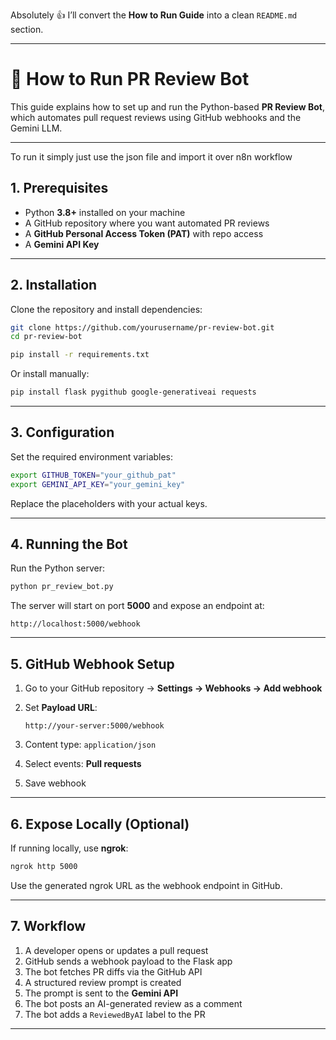 Absolutely 👍 I’ll convert the **How to Run Guide** into a clean `README.md` section.

---

# 🏃 How to Run PR Review Bot

This guide explains how to set up and run the Python-based **PR Review Bot**, which automates pull request reviews using GitHub webhooks and the Gemini LLM.

---
To run it simply just use the json file and import it over n8n workflow 

## 1. Prerequisites

* Python **3.8+** installed on your machine
* A GitHub repository where you want automated PR reviews
* A **GitHub Personal Access Token (PAT)** with repo access
* A **Gemini API Key**

---

## 2. Installation

Clone the repository and install dependencies:

```bash
git clone https://github.com/yourusername/pr-review-bot.git
cd pr-review-bot

pip install -r requirements.txt
```

Or install manually:

```bash
pip install flask pygithub google-generativeai requests
```

---

## 3. Configuration

Set the required environment variables:

```bash
export GITHUB_TOKEN="your_github_pat"
export GEMINI_API_KEY="your_gemini_key"
```

Replace the placeholders with your actual keys.

---

## 4. Running the Bot

Run the Python server:

```bash
python pr_review_bot.py
```

The server will start on port **5000** and expose an endpoint at:

```
http://localhost:5000/webhook
```

---

## 5. GitHub Webhook Setup

1. Go to your GitHub repository → **Settings → Webhooks → Add webhook**
2. Set **Payload URL**:

   ```
   http://your-server:5000/webhook
   ```
3. Content type: `application/json`
4. Select events: **Pull requests**
5. Save webhook

---

## 6. Expose Locally (Optional)

If running locally, use **ngrok**:

```bash
ngrok http 5000
```

Use the generated ngrok URL as the webhook endpoint in GitHub.

---

## 7. Workflow

1. A developer opens or updates a pull request
2. GitHub sends a webhook payload to the Flask app
3. The bot fetches PR diffs via the GitHub API
4. A structured review prompt is created
5. The prompt is sent to the **Gemini API**
6. The bot posts an AI-generated review as a comment
7. The bot adds a `ReviewedByAI` label to the PR

---




